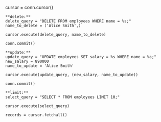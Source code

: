 cursor = conn.cursor()

    **delete:**
    delete_query = "DELETE FROM employees WHERE name = %s;"
    name_to_delete = ('Alice Smith',)  

    cursor.execute(delete_query, name_to_delete)

    conn.commit()

    **update:**
    update_query = "UPDATE employees SET salary = %s WHERE name = %s;"
    new_salary = 890000
    name_to_update = 'Alice Smith'

    cursor.execute(update_query, (new_salary, name_to_update))

    conn.commit()

    **limit:**
    select_query = "SELECT * FROM employees LIMIT 10;"

    cursor.execute(select_query)

    records = cursor.fetchall()
